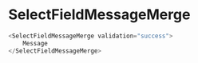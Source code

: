 # SelectFieldMessageMerge

```javascript
<SelectFieldMessageMerge validation="success">
    Message
</SelectFieldMessageMerge>
```